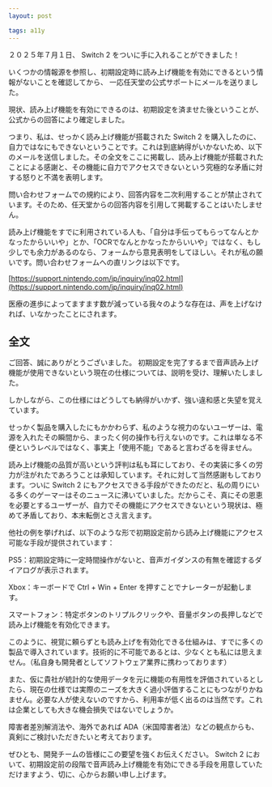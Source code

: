 ```yaml
---
layout: post

tags: a11y
---
```


２０２５年７月１日、 Switch 2 をついに手に入れることができました！

いくつかの情報源を参照し、初期設定時に読み上げ機能を有効にできるという情報がないことを確認してから、
一応任天堂の公式サポートにメールを送りました。

現状、読み上げ機能を有効にできるのは、初期設定を済ませた後ということが、公式からの回答により確定しました。

つまり、私は、せっかく読み上げ機能が搭載された Switch 2 を購入したのに、自力ではなにもできないということです。これは到底納得がいかないため、以下のメールを送信しました。その全文をここに掲載し、読み上げ機能が搭載されたことによる感謝と、その機能に自力でアクセスできないという究極的な矛盾に対する怒りと不満を表明します。

問い合わせフォームでの規約により、回答内容を二次利用することが禁止されています。そのため、任天堂からの回答内容を引用して掲載することはいたしません。

読み上げ機能をすでに利用されている人も、「自分は手伝ってもらってなんとかなったからいいや」とか、「OCRでなんとかなったからいいや」ではなく、もし少しでも余力があるのなら、フォームから意見表明をしてほしい。それが私の願いです。問い合わせフォームへの直リンクは以下です。

[https://support.nintendo.com/jp/inquiry/inq02.html](https://support.nintendo.com/jp/inquiry/inq02.html)

医療の進歩によってますます数が減っている我々のような存在は、声を上げなければ、いなかったことにされます。

## 全文

ご回答、誠にありがとうございました。
初期設定を完了するまで音声読み上げ機能が使用できないという現在の仕様については、説明を受け、理解いたしました。

しかしながら、この仕様にはどうしても納得がいかず、強い違和感と失望を覚えています。

せっかく製品を購入したにもかかわらず、私のような視力のないユーザーは、電源を入れたその瞬間から、まったく何の操作も行えないのです。これは単なる不便というレベルではなく、事実上「使用不能」であると言わざるを得ません。

読み上げ機能の品質が高いという評判は私も耳にしており、その実装に多くの労力が注がれたであろうことは承知しています。それに対して当然感謝もしております。ついに Switch 2 にもアクセスできる手段ができたのだと、私の周りにいる多くのゲーマーはそのニュースに沸いていました。だからこそ、真にその恩恵を必要とするユーザーが、自力でその機能にアクセスできないという現状は、極めて矛盾しており、本末転倒とさえ言えます。

他社の例を挙げれば、以下のような形で初期設定前から読み上げ機能にアクセス可能な手段が提供されています：

PS5：初期設定時に一定時間操作がないと、音声ガイダンスの有無を確認するダイアログが表示されます。

Xbox：キーボードで Ctrl + Win + Enter を押すことでナレーターが起動します。

スマートフォン：特定ボタンのトリプルクリックや、音量ボタンの長押しなどで読み上げ機能を有効化できます。

このように、視覚に頼らずとも読み上げを有効化できる仕組みは、すでに多くの製品で導入されています。技術的に不可能であるとは、少なくとも私には思えません。（私自身も開発者としてソフトウェア業界に携わっております）

また、仮に貴社が統計的な使用データを元に機能の有用性を評価されているとしたら、現在の仕様では実際のニーズを大きく過小評価することにもつながりかねません。必要な人が使えないのですから、利用率が低く出るのは当然です。これは企業としても大きな機会損失ではないでしょうか。

障害者差別解消法や、海外であれば ADA（米国障害者法）などの観点からも、真剣にご検討いただきたいと考えております。

ぜひとも、開発チームの皆様にこの要望を強くお伝えください。
Switch 2 において、初期設定前の段階で音声読み上げ機能を有効にできる手段を用意していただけますよう、切に、心からお願い申し上げます。

